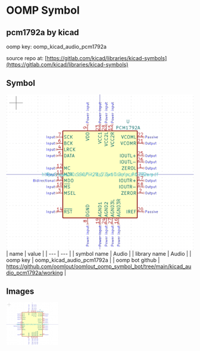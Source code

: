 # OOMP Symbol  
## pcm1792a  by kicad  
  
oomp key: oomp_kicad_audio_pcm1792a  
  
source repo at: [https://gitlab.com/kicad/libraries/kicad-symbols](https://gitlab.com/kicad/libraries/kicad-symbols)  
## Symbol  
  
[![working.png](working_600.png)](working.png)  
| name | value | 
| --- | --- | 
| symbol name | Audio | 
| library name | Audio | 
| oomp key | oomp_kicad_audio_pcm1792a | 
| oomp bot github | https://github.com/oomlout/oomlout_oomp_symbol_bot/tree/main/kicad_audio_pcm1792a/working | 
## Images  
  
[![working.png](working_140.png)](working.png)  

